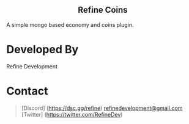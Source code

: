
<div align="center">

  ## Refine Coins
</div>

A simple mongo based economy and coins plugin.

# Developed By
Refine Development

# Contact
> [Discord] (https://dsc.gg/refine)
> refinedevelopment@gmail.com
> [Twitter] (https://twitter.com/RefineDev)

